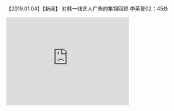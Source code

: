 【2019.01.04】【新闻】 对韩一线艺人广告的集锦回顾 李英爱02：45处    

<div class="embed-container">
  <iframe
      src="https://video.h5.weibo.cn/1034:4325194127607400/4325194506507592"
      width="335"
      height="240"
      frameborder="0"
      allowfullscreen="">
  </iframe>
</div>
